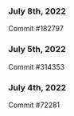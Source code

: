 ### July 8th, 2022

Commit #182797

### July 5th, 2022

Commit #314353


### July 4th, 2022

Commit #72281
